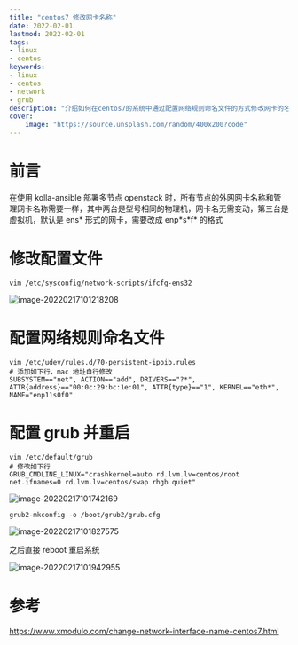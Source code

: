 ```yaml
---
title: "centos7 修改网卡名称" 
date: 2022-02-01
lastmod: 2022-02-01
tags: 
- linux
- centos
keywords:
- linux
- centos
- network
- grub
description: "介绍如何在centos7的系统中通过配置网络规则命名文件的方式修改网卡的名称" 
cover:
    image: "https://source.unsplash.com/random/400x200?code" 
---
```


# 前言

在使用 kolla-ansible 部署多节点 openstack 时，所有节点的外网网卡名称和管理网卡名称需要一样，其中两台是型号相同的物理机，网卡名无需变动，第三台是虚拟机，默认是 ens\* 形式的网卡，需要改成 enp\*s\*f\* 的格式

# 修改配置文件

```textile
vim /etc/sysconfig/network-scripts/ifcfg-ens32
```

![image-20220217101218208](https://image.lvbibir.cn/blog/image-20220217101218208.png)

# 配置网络规则命名文件

```textile
vim /etc/udev/rules.d/70-persistent-ipoib.rules
# 添加如下行，mac 地址自行修改
SUBSYSTEM=="net", ACTION=="add", DRIVERS=="?*", ATTR{address}=="00:0c:29:bc:1e:01", ATTR{type}=="1", KERNEL=="eth*", NAME="enp11s0f0"
```

# 配置 grub 并重启

```textile
vim /etc/default/grub
# 修改如下行
GRUB_CMDLINE_LINUX="crashkernel=auto rd.lvm.lv=centos/root net.ifnames=0 rd.lvm.lv=centos/swap rhgb quiet"
```

![image-20220217101742169](https://image.lvbibir.cn/blog/image-20220217101742169.png)

```textile
grub2-mkconfig -o /boot/grub2/grub.cfg
```

![image-20220217101827575](https://image.lvbibir.cn/blog/image-20220217101827575.png)

之后直接 reboot 重启系统

![image-20220217101942955](https://image.lvbibir.cn/blog/image-20220217101942955.png)

# 参考

<https://www.xmodulo.com/change-network-interface-name-centos7.html>
